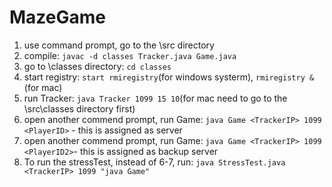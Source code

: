 # MazeGame
1. use command prompt, go to the \src directory
2. compile: `javac -d classes Tracker.java Game.java`
3. go to \classes directory: `cd classes`
4. start registry: `start rmiregistry`(for windows systerm), `rmiregistry &` (for mac)
5. run Tracker:  `java Tracker 1099 15 10`(for mac need to go to the \src\classes directory first)
6. open another commend prompt, run Game: `java Game <TrackerIP> 1099 <PlayerID>` - this is assigned as server
7. open another commend prompt, run Game: `java Game <TrackerIP> 1099 <PlayerID2>`- this is assigned as backup server
8. To run the stressTest, instead of 6-7, run: `java StressTest.java <TrackerIP> 1099 "java Game"`
